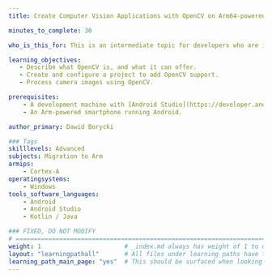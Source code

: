 ```yaml
---
title: Create Computer Vision Applications with OpenCV on Arm64-powered Android Devices

minutes_to_complete: 30

who_is_this_for: This is an intermediate topic for developers who are interested in creating Computer Vision Applications with OpenCV on Arm64-powered Android Devices.

learning_objectives:
   - Describe what OpenCV is, and what it can offer.
   - Create and configure a project to add OpenCV support.
   - Process camera images using OpenCV.

prerequisites:
    - A development machine with [Android Studio](https://developer.android.com/studio) installed. 
    - An Arm-powered smartphone running Android. 

author_primary: Dawid Borycki

### Tags
skilllevels: Advanced
subjects: Migration to Arm
armips:
    - Cortex-A
operatingsystems:
    - Windows
tools_software_languages:
    - Android
    - Android Studio
    - Kotlin / Java

### FIXED, DO NOT MODIFY
# ================================================================================
weight: 1                       # _index.md always has weight of 1 to order correctly
layout: "learningpathall"       # All files under learning paths have this same wrapper
learning_path_main_page: "yes"  # This should be surfaced when looking for related content. Only set for _index.md of learning path content.
---
```

